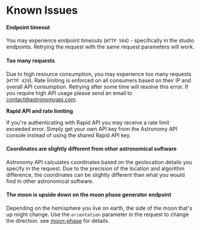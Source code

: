 # Known Issues

#### Endpoint timeout

You may experience endpoint timeouts (`HTTP 504`) - specifically in the studio endpoints. Retrying the request with the same request parameters will work.

#### Too many requests

Due to high resource consumption, you may experience too many requests (`HTTP 429`). Rate limiting is enforced on all consumers based on their IP and overall API consumption. Retrying after some time will resolve this error. If you require high API usage please send an email to <contact@astronomyapi.com>.

**Rapid API and rate limiting**

If you're authenticating with Rapid API you may receive a rate limit exceeded error. Simply get your own API key from the Astronomy API console instead of using the shared Rapid API key.

#### Coordinates are slightly different from other astronomical software

Astronomy API calculates coordinates based on the geolocation details you specify in the request. Due to the precision of the location and algorithm difference, the coordinates can be slightly different than what you would find in other astronomical software.

#### The moon is upside down on the moon phase generator endpoint

Depending on the hemisphere you live on earth, the side of the moon that's up might change. Use the `orientation` parameter in the request to change the direction. see [moon-phase](https://docs.astronomyapi.com/endpoints/studio/moon-phase "mention") for details.
